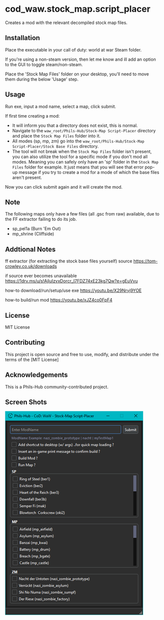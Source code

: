 # cod_waw.stock_map.script_placer

Creates a mod with the relevant decompiled stock map files.

## Installation

Place the executable in your call of duty: world at war Steam folder.

If you're using a non-steam version, then let me know and ill add an option to the GUI to toggle steam/non-steam.

Place the 'Stock Map Files' folder on your desktop, you'll need to move them during the below 'Usage' step.

## Usage

Run exe, input a mod name, select a map, click submit.

If first time creating a mod:
  
- It will inform you that a directory does not exist, this is normal.
- Navigate to the `waw_root/Phils-Hub/Stock-Map Script-Placer` directory and place the `Stock Map Files` folder into it.
- All modes (sp, mp, zm) go into the `waw_root/Phils-Hub/Stock-Map Script-Placer/Stock Base Files` directory.
- The tool will not break when the `Stock Map Files` folder isn't present, you can also utilize the tool for a specific mode if you don't mod all modes. Meaning you can safely only have an 'sp' folder in the `Stock Map Files` folder for example. It just means that you will see that error pop-up message if you try to create a mod for a mode of which the base files aren't present.

Now you can click submit again and it will create the mod.

## Note

The following maps only have a few files (all .gsc from raw) available, due to the FF extractor failing to do its job.
- sp_pel1a (Burn 'Em Out)
- mp_shrine (Cliffside)

## Addtional Notes

ff extractor (for extracting the stock base files yourself)
source
https://tom-crowley.co.uk/downloads

if source ever becomes unavailable
https://1drv.ms/u/s!AjIuIzvxDorcr_I7FDZ74xE23kg7Qw?e=gEuVvu

how-to download/run/setup/use exe
https://youtu.be/X29Nrvj9YOE

how-to build/run mod
https://youtu.be/xJZ4co0FpF4

## License

MIT License

## Contributing

This project is open source and free to use, modify, and distribute under the terms of the [MIT License]

## Acknowledgements

This is a Phils-Hub community-contributed project.

## Screen Shots ##

![alt text](image.png)



